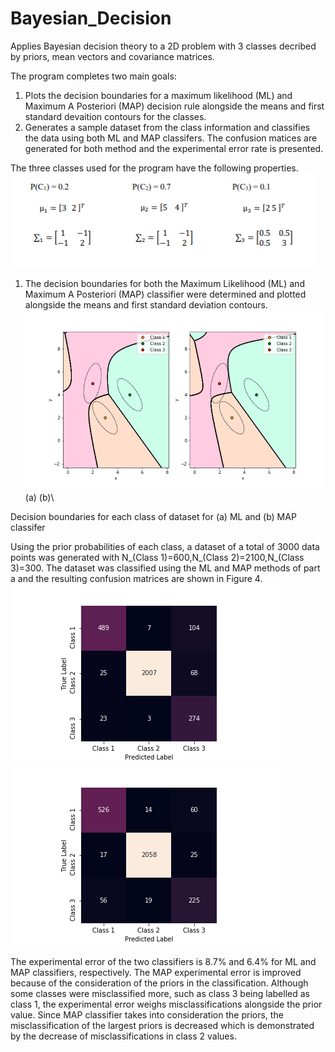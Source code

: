 # Bayesian_Decision
Applies Bayesian decision  theory to a 2D problem with 3 classes decribed by priors, mean vectors and covariance matrices. 

The program completes two main goals:
  1) Plots the decision boundaries for a maximum likelihood (ML) and Maximum A Posteriori (MAP) decision rule alongside the means and first standard devaition contours for the classes.
  2) Generates a sample dataset from the class information and classifies the data using both ML and MAP classifers. The confusion matices are generated for both method and the experimental error rate is presented. 
  
The three classes used for the program have the following properties.
![](Figures/Capture.PNG)

1) The decision boundaries for both the Maximum Likelihood (ML) and Maximum A Posteriori (MAP) classifier were determined and plotted alongside the means and first standard deviation contours.
![](Figures/Q2parta_NEW1.png)
(a) (b)\

Decision boundaries for each class of dataset for (a) ML and (b) MAP classifer

Using the prior probabilities of each class, a dataset of a total of 3000 data points was generated with N_(Class 1)=600,N_(Class 2)=2100,N_(Class 3)=300. The dataset was classified using the ML and MAP methods of part a and the resulting confusion matrices are shown in Figure 4.
![](Figures/heatmap_1.png)    ![](Figures/heatmap_2.png)

The experimental error of the two classifiers is 8.7% and 6.4% for ML and MAP classifiers, respectively. The MAP experimental error is improved because of the consideration of the priors in the classification. Although some classes were misclassified more, such as class 3 being labelled as class 1, the experimental error weighs misclassifications alongside the prior value. Since MAP classifier takes into consideration the priors, the misclassification of the largest priors is decreased which is demonstrated by the decrease of misclassifications in class 2 values. 
